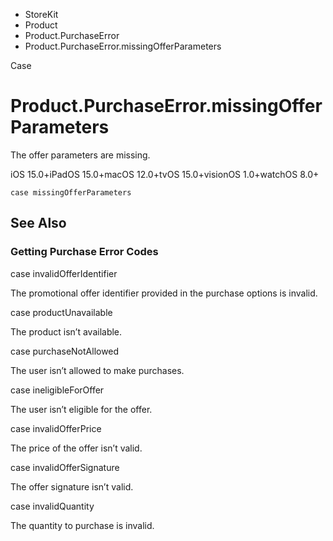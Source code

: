 

- StoreKit
- Product
- Product.PurchaseError
-  Product.PurchaseError.missingOfferParameters 

Case

# Product.PurchaseError.missingOfferParameters

The offer parameters are missing.

iOS 15.0+iPadOS 15.0+macOS 12.0+tvOS 15.0+visionOS 1.0+watchOS 8.0+

``` source
case missingOfferParameters
```

## See Also

### Getting Purchase Error Codes

case invalidOfferIdentifier

The promotional offer identifier provided in the purchase options is invalid.

case productUnavailable

The product isn’t available.

case purchaseNotAllowed

The user isn’t allowed to make purchases.

case ineligibleForOffer

The user isn’t eligible for the offer.

case invalidOfferPrice

The price of the offer isn’t valid.

case invalidOfferSignature

The offer signature isn’t valid.

case invalidQuantity

The quantity to purchase is invalid.


